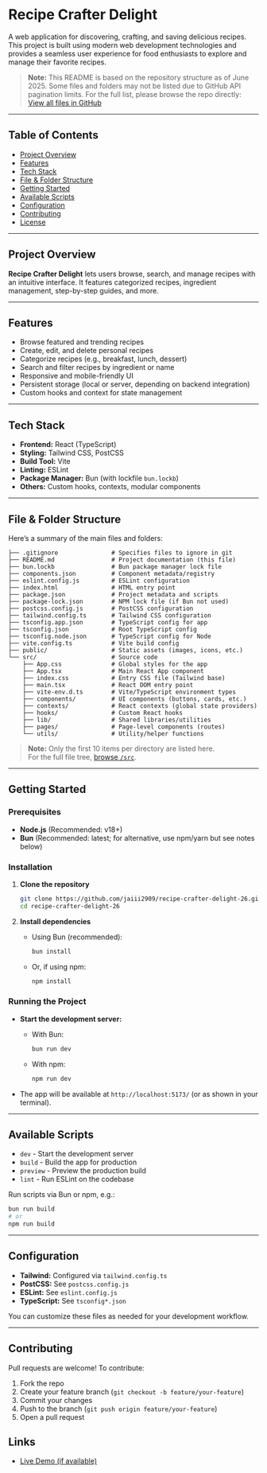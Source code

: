 # Recipe Crafter Delight

A web application for discovering, crafting, and saving delicious recipes. This project is built using modern web development technologies and provides a seamless user experience for food enthusiasts to explore and manage their favorite recipes.

> **Note:** This README is based on the repository structure as of June 2025. Some files and folders may not be listed due to GitHub API pagination limits. For the full list, please browse the repo directly:  
> [View all files in GitHub](https://github.com/jaiii2909/recipe-crafter-delight-26/tree/main)

---

## Table of Contents

- [Project Overview](#project-overview)
- [Features](#features)
- [Tech Stack](#tech-stack)
- [File & Folder Structure](#file--folder-structure)
- [Getting Started](#getting-started)
- [Available Scripts](#available-scripts)
- [Configuration](#configuration)
- [Contributing](#contributing)
- [License](#license)

---

## Project Overview

**Recipe Crafter Delight** lets users browse, search, and manage recipes with an intuitive interface. It features categorized recipes, ingredient management, step-by-step guides, and more.

---

## Features

- Browse featured and trending recipes
- Create, edit, and delete personal recipes
- Categorize recipes (e.g., breakfast, lunch, dessert)
- Search and filter recipes by ingredient or name
- Responsive and mobile-friendly UI
- Persistent storage (local or server, depending on backend integration)
- Custom hooks and context for state management

---

## Tech Stack

- **Frontend:** React (TypeScript)
- **Styling:** Tailwind CSS, PostCSS
- **Build Tool:** Vite
- **Linting:** ESLint
- **Package Manager:** Bun (with lockfile `bun.lockb`)
- **Others:** Custom hooks, contexts, modular components

---

## File & Folder Structure

Here’s a summary of the main files and folders:

```
├── .gitignore               # Specifies files to ignore in git
├── README.md                # Project documentation (this file)
├── bun.lockb                # Bun package manager lock file
├── components.json          # Component metadata/registry
├── eslint.config.js         # ESLint configuration
├── index.html               # HTML entry point
├── package.json             # Project metadata and scripts
├── package-lock.json        # NPM lock file (if Bun not used)
├── postcss.config.js        # PostCSS configuration
├── tailwind.config.ts       # Tailwind CSS configuration
├── tsconfig.app.json        # TypeScript config for app
├── tsconfig.json            # Root TypeScript config
├── tsconfig.node.json       # TypeScript config for Node
├── vite.config.ts           # Vite build config
├── public/                  # Static assets (images, icons, etc.)
└── src/                     # Source code
    ├── App.css              # Global styles for the app
    ├── App.tsx              # Main React App component
    ├── index.css            # Entry CSS file (Tailwind base)
    ├── main.tsx             # React DOM entry point
    ├── vite-env.d.ts        # Vite/TypeScript environment types
    ├── components/          # UI components (buttons, cards, etc.)
    ├── contexts/            # React contexts (global state providers)
    ├── hooks/               # Custom React hooks
    ├── lib/                 # Shared libraries/utilities
    ├── pages/               # Page-level components (routes)
    └── utils/               # Utility/helper functions
```

> **Note:** Only the first 10 items per directory are listed here.  
> For the full file tree, [browse `/src`](https://github.com/jaiii2909/recipe-crafter-delight-26/tree/main/src).

---

## Getting Started

### Prerequisites

- **Node.js** (Recommended: v18+)
- **Bun** (Recommended: latest; for alternative, use npm/yarn but see notes below)

### Installation

1. **Clone the repository**
   ```sh
   git clone https://github.com/jaiii2909/recipe-crafter-delight-26.git
   cd recipe-crafter-delight-26
   ```

2. **Install dependencies**
   - Using Bun (recommended):
     ```sh
     bun install
     ```
   - Or, if using npm:
     ```sh
     npm install
     ```

### Running the Project

- **Start the development server:**
  - With Bun:
    ```sh
    bun run dev
    ```
  - With npm:
    ```sh
    npm run dev
    ```

- The app will be available at `http://localhost:5173/` (or as shown in your terminal).

---

## Available Scripts

- `dev` - Start the development server
- `build` - Build the app for production
- `preview` - Preview the production build
- `lint` - Run ESLint on the codebase

Run scripts via Bun or npm, e.g.:
```sh
bun run build
# or
npm run build
```

---

## Configuration

- **Tailwind:** Configured via `tailwind.config.ts`
- **PostCSS:** See `postcss.config.js`
- **ESLint:** See `eslint.config.js`
- **TypeScript:** See `tsconfig*.json`

You can customize these files as needed for your development workflow.

---

## Contributing

Pull requests are welcome! To contribute:
1. Fork the repo
2. Create your feature branch (`git checkout -b feature/your-feature`)
3. Commit your changes
4. Push to the branch (`git push origin feature/your-feature`)
5. Open a pull request

## Links

- [Live Demo (if available)](https://github.com/jaiii2909/recipe-crafter-delight-26)
